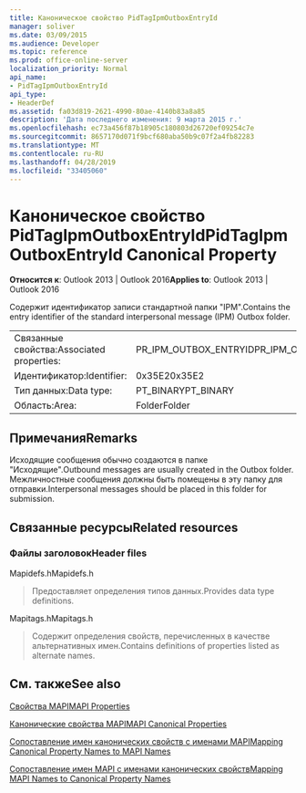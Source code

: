 ```yaml
---
title: Каноническое свойство PidTagIpmOutboxEntryId
manager: soliver
ms.date: 03/09/2015
ms.audience: Developer
ms.topic: reference
ms.prod: office-online-server
localization_priority: Normal
api_name:
- PidTagIpmOutboxEntryId
api_type:
- HeaderDef
ms.assetid: fa03d819-2621-4990-80ae-4140b83a8a85
description: 'Дата последнего изменения: 9 марта 2015 г.'
ms.openlocfilehash: ec73a456f87b18905c180803d26720ef09254c7e
ms.sourcegitcommit: 8657170d071f9bcf680aba50b9c07f2a4fb82283
ms.translationtype: MT
ms.contentlocale: ru-RU
ms.lasthandoff: 04/28/2019
ms.locfileid: "33405060"
---
```

# <a name="pidtagipmoutboxentryid-canonical-property"></a><span data-ttu-id="e5019-103">Каноническое свойство PidTagIpmOutboxEntryId</span><span class="sxs-lookup"><span data-stu-id="e5019-103">PidTagIpmOutboxEntryId Canonical Property</span></span>

  
  
<span data-ttu-id="e5019-104">**Относится к**: Outlook 2013 | Outlook 2016</span><span class="sxs-lookup"><span data-stu-id="e5019-104">**Applies to**: Outlook 2013 | Outlook 2016</span></span> 
  
<span data-ttu-id="e5019-105">Содержит идентификатор записи стандартной папки "IPM".</span><span class="sxs-lookup"><span data-stu-id="e5019-105">Contains the entry identifier of the standard interpersonal message (IPM) Outbox folder.</span></span> 
  
|||
|:-----|:-----|
|<span data-ttu-id="e5019-106">Связанные свойства:</span><span class="sxs-lookup"><span data-stu-id="e5019-106">Associated properties:</span></span>  <br/> |<span data-ttu-id="e5019-107">PR_IPM_OUTBOX_ENTRYID</span><span class="sxs-lookup"><span data-stu-id="e5019-107">PR_IPM_OUTBOX_ENTRYID</span></span>  <br/> |
|<span data-ttu-id="e5019-108">Идентификатор:</span><span class="sxs-lookup"><span data-stu-id="e5019-108">Identifier:</span></span>  <br/> |<span data-ttu-id="e5019-109">0x35E2</span><span class="sxs-lookup"><span data-stu-id="e5019-109">0x35E2</span></span>  <br/> |
|<span data-ttu-id="e5019-110">Тип данных:</span><span class="sxs-lookup"><span data-stu-id="e5019-110">Data type:</span></span>  <br/> |<span data-ttu-id="e5019-111">PT_BINARY</span><span class="sxs-lookup"><span data-stu-id="e5019-111">PT_BINARY</span></span>  <br/> |
|<span data-ttu-id="e5019-112">Область:</span><span class="sxs-lookup"><span data-stu-id="e5019-112">Area:</span></span>  <br/> |<span data-ttu-id="e5019-113">Folder</span><span class="sxs-lookup"><span data-stu-id="e5019-113">Folder</span></span>  <br/> |
   
## <a name="remarks"></a><span data-ttu-id="e5019-114">Примечания</span><span class="sxs-lookup"><span data-stu-id="e5019-114">Remarks</span></span>

<span data-ttu-id="e5019-115">Исходящие сообщения обычно создаются в папке "Исходящие".</span><span class="sxs-lookup"><span data-stu-id="e5019-115">Outbound messages are usually created in the Outbox folder.</span></span> <span data-ttu-id="e5019-116">Межличностные сообщения должны быть помещены в эту папку для отправки.</span><span class="sxs-lookup"><span data-stu-id="e5019-116">Interpersonal messages should be placed in this folder for submission.</span></span> 
  
## <a name="related-resources"></a><span data-ttu-id="e5019-117">Связанные ресурсы</span><span class="sxs-lookup"><span data-stu-id="e5019-117">Related resources</span></span>

### <a name="header-files"></a><span data-ttu-id="e5019-118">Файлы заголовок</span><span class="sxs-lookup"><span data-stu-id="e5019-118">Header files</span></span>

<span data-ttu-id="e5019-119">Mapidefs.h</span><span class="sxs-lookup"><span data-stu-id="e5019-119">Mapidefs.h</span></span>
  
> <span data-ttu-id="e5019-120">Предоставляет определения типов данных.</span><span class="sxs-lookup"><span data-stu-id="e5019-120">Provides data type definitions.</span></span>
    
<span data-ttu-id="e5019-121">Mapitags.h</span><span class="sxs-lookup"><span data-stu-id="e5019-121">Mapitags.h</span></span>
  
> <span data-ttu-id="e5019-122">Содержит определения свойств, перечисленных в качестве альтернативных имен.</span><span class="sxs-lookup"><span data-stu-id="e5019-122">Contains definitions of properties listed as alternate names.</span></span>
    
## <a name="see-also"></a><span data-ttu-id="e5019-123">См. также</span><span class="sxs-lookup"><span data-stu-id="e5019-123">See also</span></span>



[<span data-ttu-id="e5019-124">Свойства MAPI</span><span class="sxs-lookup"><span data-stu-id="e5019-124">MAPI Properties</span></span>](mapi-properties.md)
  
[<span data-ttu-id="e5019-125">Канонические свойства MAPI</span><span class="sxs-lookup"><span data-stu-id="e5019-125">MAPI Canonical Properties</span></span>](mapi-canonical-properties.md)
  
[<span data-ttu-id="e5019-126">Сопоставление имен канонических свойств с именами MAPI</span><span class="sxs-lookup"><span data-stu-id="e5019-126">Mapping Canonical Property Names to MAPI Names</span></span>](mapping-canonical-property-names-to-mapi-names.md)
  
[<span data-ttu-id="e5019-127">Сопоставление имен MAPI с именами канонических свойств</span><span class="sxs-lookup"><span data-stu-id="e5019-127">Mapping MAPI Names to Canonical Property Names</span></span>](mapping-mapi-names-to-canonical-property-names.md)

